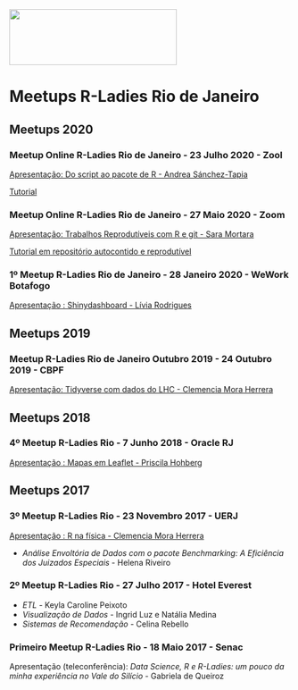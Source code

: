 <img src="https://github.com/rladies/starter-kit/blob/master/logo/R-LadiesGlobal_RBG_online_LogoWithText_Horizontal.png" data-canonical-src="https://github.com/rladies/starter-kit/blob/master/logo/R-LadiesGlobal_RBG_online_LogoWithText_Horizontal.png" width="300" height="100" />

# Meetups R-Ladies Rio de Janeiro

## Meetups 2020

### Meetup Online R-Ladies Rio de Janeiro - 23 Julho 2020 - Zool
[Apresentação: Do script ao pacote de R - Andrea Sánchez-Tapia]()

[Tutorial]()

### Meetup Online R-Ladies Rio de Janeiro - 27 Maio 2020 - Zoom
[Apresentação: Trabalhos Reprodutíveis com R e git - Sara Mortara](https://github.com/saramortara/R-git-apresentacao/blob/master/trabalhos_reprodutiveis.pdf)

[Tutorial em repositório autocontido e reprodutível](https://github.com/saramortara/R-git-tutorial) 

### 1º Meetup R-Ladies Rio de Janeiro - 28 Janeiro 2020 - WeWork Botafogo
[Apresentação : Shinydashboard - Lívia Rodrigues](https://github.com/rladies-rio/meetup-presentations_rio/blob/master/2020_Jan_28_Slides/Livia_Rodrigues_RLadies_28-01-2020.pdf)

## Meetups 2019
### Meetup R-Ladies Rio de Janeiro  Outubro  2019 - 24 Outubro 2019 - CBPF 
[Apresentação: Tidyverse com dados do LHC - Clemencia Mora Herrera](https://github.com/rladies-rio/RJupyterCMS/blob/master/MeetupOutubro2019/CMS-Open-Data-Tutorial-R-tidyverse.ipynb)

## Meetups 2018
### 4º Meetup R-Ladies Rio - 7 Junho 2018 - Oracle RJ
[Apresentação : Mapas em Leaflet - Priscila Hohberg](https://github.com/rladies-rio/meetup-presentations_rio/blob/master/2018_Jun_07_Slides/Priscila_Hohberg_meetupRLadies_Oracle.pdf)

## Meetups 2017
### 3º Meetup R-Ladies Rio - 23 Novembro 2017 - UERJ
[Apresentação : R na física - Clemencia Mora Herrera](https://github.com/rladies-rio/meetup-presentations_rio/blob/master/2017_Nov_23_Slides/Clemencia_R-Ladies_presentation_v2.pdf)
 * _Análise Envoltória de Dados com o pacote Benchmarking: A Eficiência dos Juizados Especiais_ - Helena Riveiro
 
### 2º Meetup R-Ladies Rio - 27 Julho 2017   - Hotel Everest
* _ETL_ - Keyla Caroline Peixoto  
* _Visualização de Dados_ - Ingrid Luz e Natália Medina   
* _Sistemas de Recomendação_ - Celina Rebello

### Primeiro Meetup R-Ladies Rio  - 18 Maio 2017    - Senac
Apresentação (teleconferência):
_Data Science, R e R-Ladies: um pouco da minha experiência no Vale do Silício_ - Gabriela de Queiroz


